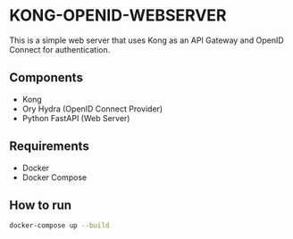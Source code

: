 # KONG-OPENID-WEBSERVER

This is a simple web server that uses Kong as an API Gateway and OpenID Connect for authentication.

## Components

- Kong
- Ory Hydra (OpenID Connect Provider)
- Python FastAPI (Web Server)

## Requirements

- Docker
- Docker Compose

## How to run

```bash
docker-compose up --build
```